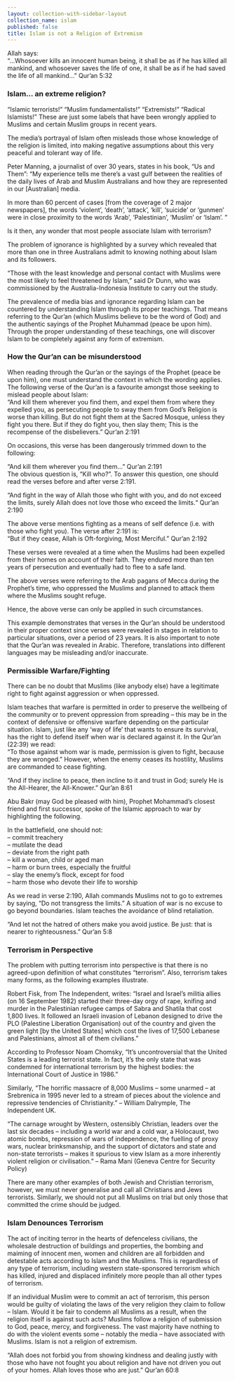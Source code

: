 ```yaml
---
layout: collection-with-sidebar-layout
collection_name: islam
published: false
title: Islam is not a Religion of Extremism
---
```

Allah says:  
“…Whosoever kills an innocent human being, it shall be as if he has killed all mankind, and whosoever saves the life of one, it shall be as if he had saved the life of all mankind…” Qur’an 5:32

### Islam… an extreme religion?
“Islamic terrorists!” “Muslim fundamentalists!” “Extremists!” “Radical Islamists!” These are just some labels that have been wrongly applied to Muslims and certain Muslim groups in recent years.

The media’s portrayal of Islam often misleads those whose knowledge of the religion is limited, into making negative assumptions about this very peaceful and tolerant way of life.

Peter Manning, a journalist of over 30 years, states in his book, “Us and Them”: “My experience tells me there’s a vast gulf between the realities of the daily lives of Arab and Muslim Australians and how they are represented in our [Australian] media.

In more than 60 percent of cases [from the coverage of 2 major newspapers], the words ‘violent’, ‘death’, ‘attack’, ‘kill’, ‘suicide’ or ‘gunmen’ were in close proximity to the words ‘Arab’, ‘Palestinian’, ‘Muslim’ or ‘Islam’. ”

Is it then, any wonder that most people associate Islam with terrorism?

The problem of ignorance is highlighted by a survey which revealed that more than one in three Australians admit to knowing nothing about Islam and its followers.

“Those with the least knowledge and personal contact with Muslims were the most likely to feel threatened by Islam,” said Dr Dunn, who was commissioned by the Australia-Indonesia Institute to carry out the study.

The prevalence of media bias and ignorance regarding Islam can be countered by understanding Islam through its proper teachings. That means referring to the Qur’an (which Muslims believe to be the word of God) and the authentic sayings of the Prophet Muhammad (peace be upon him). Through the proper understanding of these teachings, one will discover Islam to be completely against any form of extremism.

### How the Qur’an can be misunderstood
When reading through the Qur’an or the sayings of the Prophet (peace be upon him), one must understand the context in which the wording applies. The following verse of the Qur’an is a favourite amongst those seeking to mislead people about Islam:  
“And kill them wherever you find them, and expel them from where they expelled you, as persecuting people to sway them from God’s Religion is worse than killing. But do not fight them at the Sacred Mosque, unless they fight you there. But if they do fight you, then slay them; This is the recompense of the disbelievers.” Qur’an 2:191

On occasions, this verse has been dangerously trimmed down to the following:

“And kill them wherever you find them…” Qur’an 2:191  
The obvious question is, “Kill who?”. To answer this question, one should read the verses before and after verse 2:191.

“And fight in the way of Allah those who fight with you, and do not exceed the limits, surely Allah does not love those who exceed the limits.“ Qur’an 2:190

The above verse mentions fighting as a means of self defence (i.e. with those who fight you). The verse after 2:191 is:  
“But if they cease, Allah is Oft-forgiving, Most Merciful.” Qur’an 2:192

These verses were revealed at a time when the Muslims had been expelled from their homes on account of their faith. They endured more than ten years of persecution and eventually had to flee to a safe land.

The above verses were referring to the Arab pagans of Mecca during the Prophet’s time, who oppressed the Muslims and planned to attack them where the Muslims sought refuge.

Hence, the above verse can only be applied in such circumstances.

This example demonstrates that verses in the Qur’an should be understood in their proper context since verses were revealed in stages in relation to particular situations, over a period of 23 years. It is also important to note that the Qur’an was revealed in Arabic. Therefore, translations into different languages may be misleading and/or inaccurate.

### Permissible Warfare/Fighting
There can be no doubt that Muslims (like anybody else) have a legitimate right to fight against aggression or when oppressed.

Islam teaches that warfare is permitted in order to preserve the wellbeing of the community or to prevent oppression from spreading – this may be in the context of defensive or offensive warfare depending on the particular situation. Islam, just like any ‘way of life’ that wants to ensure its survival, has the right to defend itself when war is declared against it. In the Qur’an (22:39) we read:  
“To those against whom war is made, permission is given to fight, because they are wronged.”
However, when the enemy ceases its hostility, Muslims are commanded to cease fighting.

“And if they incline to peace, then incline to it and trust in God; surely He is the All-Hearer, the All-Knower.” Qur’an 8:61

Abu Bakr (may God be pleased with him), Prophet Mohammad’s closest friend and first successor, spoke of the Islamic approach to war by highlighting the following.

In the battlefield, one should not:  
– commit treachery  
– mutilate the dead  
– deviate from the right path  
– kill a woman, child or aged man  
– harm or burn trees, especially the fruitful  
– slay the enemy’s flock, except for food  
– harm those who devote their life to worship

As we read in verse 2:190, Allah commands Muslims not to go to extremes by saying, “Do not transgress the limits.” A situation of war is no excuse to go beyond boundaries. Islam teaches the avoidance of blind retaliation.

“And let not the hatred of others make you avoid justice. Be just: that is nearer to righteousness.” Qur’an 5:8

### Terrorism in Perspective
The problem with putting terrorism into perspective is that there is no agreed-upon definition of what constitutes “terrorism”. Also, terrorism takes many forms, as the following examples illustrate.

Robert Fisk, from The Independent, writes: “Israel and Israel’s militia allies (on 16 September 1982) started their three-day orgy of rape, knifing and murder in the Palestinian refugee camps of Sabra and Shatila that cost 1,800 lives. It followed an Israeli invasion of Lebanon designed to drive the PLO (Palestine Liberation Organisation) out of the country and given the green light [by the United States] which cost the lives of 17,500 Lebanese and Palestinians, almost all of them civilians.”

According to Professor Noam Chomsky, “It’s uncontroversial that the United States is a leading terrorist state. In fact, it’s the only state that was condemned for international terrorism by the highest bodies: the International Court of Justice in 1986.”

Similarly, “The horrific massacre of 8,000 Muslims – some unarmed – at Srebrenica in 1995 never led to a stream of pieces about the violence and repressive tendencies of Christianity.” – William Dalrymple, The Independent UK.

“The carnage wrought by Western, ostensibly Christian, leaders over the last six decades – including a world war and a cold war, a Holocaust, two atomic bombs, repression of wars of independence, the fuelling of proxy wars, nuclear brinksmanship, and the support of dictators and state and non-state terrorists – makes it spurious to view Islam as a more inherently violent religion or civilisation.” – Rama Mani (Geneva Centre for Security Policy)

There are many other examples of both Jewish and Christian terrorism, however, we must never generalise and call all Christians and Jews terrorists. Similarly, we should not put all Muslims on trial but only those that committed the crime should be judged.

### Islam Denounces Terrorism
The act of inciting terror in the hearts of defenceless civilians, the wholesale destruction of buildings and properties, the bombing and maiming of innocent men, women and children are all forbidden and detestable acts according to Islam and the Muslims. This is regardless of any type of terrorism, including western state-sponsored terrorism which has killed, injured and displaced infinitely more people than all other types of terrorism.

If an individual Muslim were to commit an act of terrorism, this person would be guilty of violating the laws of the very religion they claim to follow – Islam. Would it be fair to condemn all Muslims as a result, when the religion itself is against such acts? Muslims follow a religion of submission to God, peace, mercy, and forgiveness. The vast majority have nothing to do with the violent events some – notably the media – have associated with Muslims. Islam is not a religion of extremism.

“Allah does not forbid you from showing kindness and dealing justly with those who have not fought you about religion and have not driven you out of your homes. Allah loves those who are just.” Qur’an 60:8

